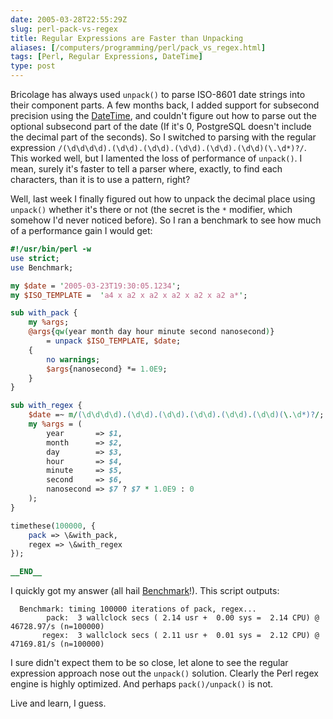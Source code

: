 ```yaml
--- 
date: 2005-03-28T22:55:29Z
slug: perl-pack-vs-regex
title: Regular Expressions are Faster than Unpacking
aliases: [/computers/programming/perl/pack_vs_regex.html]
tags: [Perl, Regular Expressions, DateTime]
type: post
---
```


Bricolage has always used `unpack()` to parse ISO-8601 date strings into their
component parts. A few months back, I added support for subsecond precision
using the [DateTime], and couldn't figure out how to parse out the optional
subsecond part of the date (If it's 0, PostgreSQL doesn't include the decimal
part of the seconds). So I switched to parsing with the regular expression
`/(\d\d\d\d).(\d\d).(\d\d).(\d\d).(\d\d).(\d\d)(\.\d*)?/`. This worked well, but
I lamented the loss of performance of `unpack()`. I mean, surely it's faster to
tell a parser where, exactly, to find each characters, than it is to use a
pattern, right?

Well, last week I finally figured out how to unpack the decimal place using
`unpack()` whether it's there or not (the secret is the `*` modifier, which
somehow I'd never noticed before). So I ran a benchmark to see how much of a
performance gain I would get:

``` perl
#!/usr/bin/perl -w
use strict;
use Benchmark;

my $date = '2005-03-23T19:30:05.1234';
my $ISO_TEMPLATE =  'a4 x a2 x a2 x a2 x a2 x a2 a*';

sub with_pack {
    my %args;
    @args{qw(year month day hour minute second nanosecond)}
        = unpack $ISO_TEMPLATE, $date;
    {
        no warnings;
        $args{nanosecond} *= 1.0E9;
    }
}

sub with_regex {
    $date =~ m/(\d\d\d\d).(\d\d).(\d\d).(\d\d).(\d\d).(\d\d)(\.\d*)?/;
    my %args = (
        year       => $1,
        month      => $2,
        day        => $3,
        hour       => $4,
        minute     => $5,
        second     => $6,
        nanosecond => $7 ? $7 * 1.0E9 : 0
    );
}

timethese(100000, {
    pack => \&with_pack,
    regex => \&with_regex
});

__END__
```

I quickly got my answer (all hail [Benchmark]!). This script outputs:

      Benchmark: timing 100000 iterations of pack, regex...
            pack:  3 wallclock secs ( 2.14 usr +  0.00 sys =  2.14 CPU) @ 46728.97/s (n=100000)
           regex:  3 wallclock secs ( 2.11 usr +  0.01 sys =  2.12 CPU) @ 47169.81/s (n=100000)

I sure didn't expect them to be so close, let alone to see the regular
expression approach nose out the `unpack()` solution. Clearly the Perl regex
engine is highly optimized. And perhaps `pack()/unpack()` is not.

Live and learn, I guess.

  [DateTime]: https://metacpan.org/dist/DateTime
    "Download DateTime and read its docs on CPAN"
  [Benchmark]: https://metacpan.org/pod/Benchmark
    "Download Benchmark and read its docs on CPAN"
